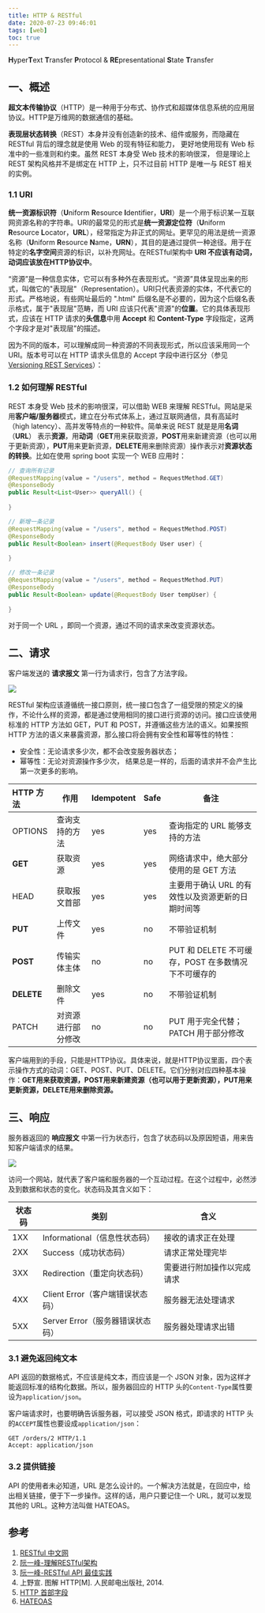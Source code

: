 ```yaml
---
title: HTTP & RESTful
date: 2020-07-23 09:46:01
tags: [web]
toc: true
---
```


**H**yper**T**ext **T**ransfer **P**rotocol & **RE**presentational **S**tate **T**ransfer

## 一、概述

**超文本传输协议**（HTTP）是一种用于分布式、协作式和超媒体信息系统的应用层协议。HTTP是万维网的数据通信的基础。

**表现层状态转换**（REST）本身并没有创造新的技术、组件或服务，而隐藏在 RESTful 背后的理念就是使用 Web 的现有特征和能力， 更好地使用现有 Web 标准中的一些准则和约束。虽然 REST 本身受 Web 技术的影响很深， 但是理论上 REST 架构风格并不是绑定在 HTTP 上，只不过目前 HTTP 是唯一与 REST 相关的实例。 

### 1.1 URI

**统一资源标识符**（**U**niform **R**esource **I**dentifier，**URI**）是一个用于标识某一互联网资源名称的字符串。URI的最常见的形式是**统一资源定位符**（**U**niform **R**esource **L**ocator，**URL**），经常指定为非正式的网址。更罕见的用法是统一资源名称（**U**niform **R**esource **N**ame，**URN**），其目的是通过提供一种途径。用于在特定的**名字空间**资源的标识，以补充网址。在RESTful架构中 **URI 不应该有动词，动词应该放在HTTP协议中**。

“资源”是一种信息实体，它可以有多种外在表现形式。“资源”具体呈现出来的形式，叫做它的"表现层"（Representation）。URI只代表资源的实体，不代表它的形式。严格地说，有些网址最后的 ".html" 后缀名是不必要的，因为这个后缀名表示格式，属于"表现层"范畴，而 URI 应该只代表"资源"的**位置**。它的具体表现形式，应该在 HTTP 请求的**头信息**中用 **Accept** 和 **Content-Type** 字段指定，这两个字段才是对"表现层"的描述。

因为不同的版本，可以理解成同一种资源的不同表现形式，所以应该采用同一个 URI。版本号可以在 HTTP 请求头信息的 Accept 字段中进行区分（参见[Versioning REST Services](http://www.informit.com/articles/article.aspx?p=1566460)）：

### 1.2 如何理解 RESTful

REST 本身受 Web 技术的影响很深，可以借助 WEB 来理解 RESTful。网站是采用**客户端/服务器**模式，建立在分布式体系上，通过互联网通信，具有高延时（high latency）、高并发等特点的一种软件。简单来说 REST 就是是用**名词**（**URL**） 表示**资源**，用**动词**（**GET**用来获取资源，**POST**用来新建资源（也可以用于更新资源），**PUT**用来更新资源，**DELETE**用来删除资源）操作表示对**资源状态的转换**。比如在使用 spring boot 实现一个 WEB 应用时：

```java
// 查询所有记录
@RequestMapping(value = "/users", method = RequestMethod.GET)
@ResponseBody
public Result<List<User>> queryAll() {
    
}

// 新增一条记录
@RequestMapping(value = "/users", method = RequestMethod.POST)
@ResponseBody
public Result<Boolean> insert(@RequestBody User user) {
    
}

// 修改一条记录
@RequestMapping(value = "/users", method = RequestMethod.PUT)
@ResponseBody
public Result<Boolean> update(@RequestBody User tempUser) {
    
}
```

对于同一个 URL ，即同一个资源，通过不同的请求来改变资源状态。

## 二、请求

客户端发送的 **请求报文** 第一行为请求行，包含了方法字段。

![](https://qttblog.oss-cn-hangzhou.aliyuncs.com/june/HTTP1.png)

RESTful 架构应该遵循统一接口原则，统一接口包含了一组受限的预定义的操作，不论什么样的资源，都是通过使用相同的接口进行资源的访问。接口应该使用标准的 HTTP 方法如 GET，PUT 和 POST，并遵循这些方法的语义。如果按照 HTTP 方法的语义来暴露资源，那么接口将会拥有安全性和幂等性的特性：

* 安全性：无论请求多少次，都不会改变服务器状态；
* 幂等性：无论对资源操作多少次， 结果总是一样的，后面的请求并不会产生比第一次更多的影响。

| HTTP 方法  | 作用               | Idempotent | Safe | 备注                                                |
| :--------- | ------------------ | :--------- | :--- | --------------------------------------------------- |
| OPTIONS    | 查询支持的方法     | yes        | yes  | 查询指定的 URL 能够支持的方法                       |
| **GET**    | 获取资源           | yes        | yes  | 网络请求中，绝大部分使用的是 GET 方法               |
| HEAD       | 获取报文首部       | yes        | yes  | 主要用于确认 URL 的有效性以及资源更新的日期时间等   |
| **PUT**    | 上传文件           | yes        | no   | 不带验证机制                                        |
| **POST**   | 传输实体主体       | no         | no   | PUT 和 DELETE 不可缓存，POST 在多数情况下不可缓存的 |
| **DELETE** | 删除文件           | yes        | no   | 不带验证机制                                        |
| PATCH      | 对资源进行部分修改 | no         | no   | PUT 用于完全代替；PATCH 用于部分修改                |

客户端用到的手段，只能是HTTP协议。具体来说，就是HTTP协议里面，四个表示操作方式的动词：GET、POST、PUT、DELETE。它们分别对应四种基本操作：**GET用来获取资源，POST用来新建资源（也可以用于更新资源），PUT用来更新资源，DELETE用来删除资源。**

## 三、响应

服务器返回的 **响应报文** 中第一行为状态行，包含了状态码以及原因短语，用来告知客户端请求的结果。

![](https://qttblog.oss-cn-hangzhou.aliyuncs.com/june/HTTP2.png)

访问一个网站，就代表了客户端和服务器的一个互动过程。在这个过程中，必然涉及到数据和状态的变化。状态码及其含义如下：

| 状态码 | 类别                             | 含义                       |
| ------ | -------------------------------- | -------------------------- |
| 1XX    | Informational（信息性状态码）    | 接收的请求正在处理         |
| 2XX    | Success（成功状态码）            | 请求正常处理完毕           |
| 3XX    | Redirection（重定向状态码）      | 需要进行附加操作以完成请求 |
| 4XX    | Client Error（客户端错误状态码） | 服务器无法处理请求         |
| 5XX    | Server Error（服务器错误状态码） | 服务器处理请求出错         |

### 3.1 避免返回纯文本

API 返回的数据格式，不应该是纯文本，而应该是一个 JSON 对象，因为这样才能返回标准的结构化数据。所以，服务器回应的 HTTP 头的`Content-Type`属性要设为`application/json`。

客户端请求时，也要明确告诉服务器，可以接受 JSON 格式，即请求的 HTTP 头的`ACCEPT`属性也要设成`application/json`：

```http
GET /orders/2 HTTP/1.1 
Accept: application/json
```

### 3.2 提供链接

API 的使用者未必知道，URL 是怎么设计的。一个解决方法就是，在回应中，给出相关链接，便于下一步操作。这样的话，用户只要记住一个 URL，就可以发现其他的 URL。这种方法叫做 HATEOAS。

## 参考

1. [RESTful 中文网](http://restful.p2hp.com/)
2. [阮一峰-理解RESTful架构](https://www.ruanyifeng.com/blog/2011/09/restful.html)
3. [阮一峰-RESTful API 最佳实践](https://www.ruanyifeng.com/blog/2018/10/restful-api-best-practices.html)
4. 上野宣. 图解 HTTP[M]. 人民邮电出版社, 2014.
5. [HTTP 首部字段](https://cyc2018.github.io/CS-Notes/#/notes/HTTP?id=四、http-首部)
6. [HATEOAS](https://developer.ibm.com/zh/technologies/spring/articles/j-lo-springhateoas)


